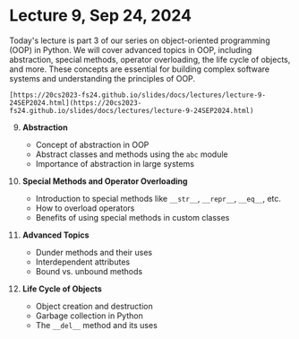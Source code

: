 # Lecture 9, Sep 24, 2024


Today's lecture is part 3 of our series on object-oriented programming (OOP) in Python.  We will cover advanced topics in OOP, including abstraction, special methods, operator overloading, the life cycle of objects, and more. These concepts are essential for building complex software systems and understanding the principles of OOP.


```{admonition} Lecture Slides
[https://20cs2023-fs24.github.io/slides/docs/lectures/lecture-9-24SEP2024.html](https://20cs2023-fs24.github.io/slides/docs/lectures/lecture-9-24SEP2024.html)
```

9. **Abstraction**
   - Concept of abstraction in OOP
   - Abstract classes and methods using the `abc` module
   - Importance of abstraction in large systems

10. **Special Methods and Operator Overloading**
    - Introduction to special methods like `__str__`, `__repr__`, `__eq__`, etc.
    - How to overload operators
    - Benefits of using special methods in custom classes

11. **Advanced Topics**
    - Dunder methods and their uses
    - Interdependent attributes
    - Bound vs. unbound methods

12. **Life Cycle of Objects**
    - Object creation and destruction
    - Garbage collection in Python
    - The `__del__` method and its uses